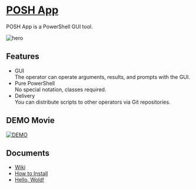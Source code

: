 # [POSH App](https://poshapp.aiplugs.com/)

POSH App is a PowerShell GUI tool.

![hero](https://user-images.githubusercontent.com/1011232/76868313-0e305900-68aa-11ea-9d2b-52c5527d9abc.jpg)

## Features

* GUI  
  The operator can operate arguments, results, and prompts with the GUI.
* Pure PowerShell  
  No special notation, classes required.
* Delivery  
  You can distribute scripts to other operators via Git repositories.

## DEMO Movie

[![DEMO](http://img.youtube.com/vi/GC7kRcXrPhE/0.jpg)](http://www.youtube.com/watch?v=GC7kRcXrPhE "DEMO")

## Documents

* [Wiki](https://github.com/aiplugs/poshapp/wiki)
* [How to Install](https://github.com/aiplugs/poshapp/wiki#how-to-install)
* [Hello, Wold!](https://github.com/aiplugs/poshapp/wiki/Hello,-World!)

